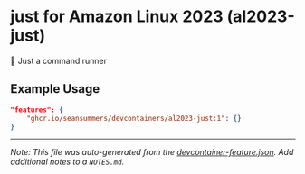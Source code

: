 
# just for Amazon Linux 2023 (al2023-just)

🤖 Just a command runner

## Example Usage

```json
"features": {
    "ghcr.io/seansummers/devcontainers/al2023-just:1": {}
}
```





---

_Note: This file was auto-generated from the [devcontainer-feature.json](https://github.com/seansummers/devcontainers/blob/main/src/al2023-just/devcontainer-feature.json).  Add additional notes to a `NOTES.md`._
